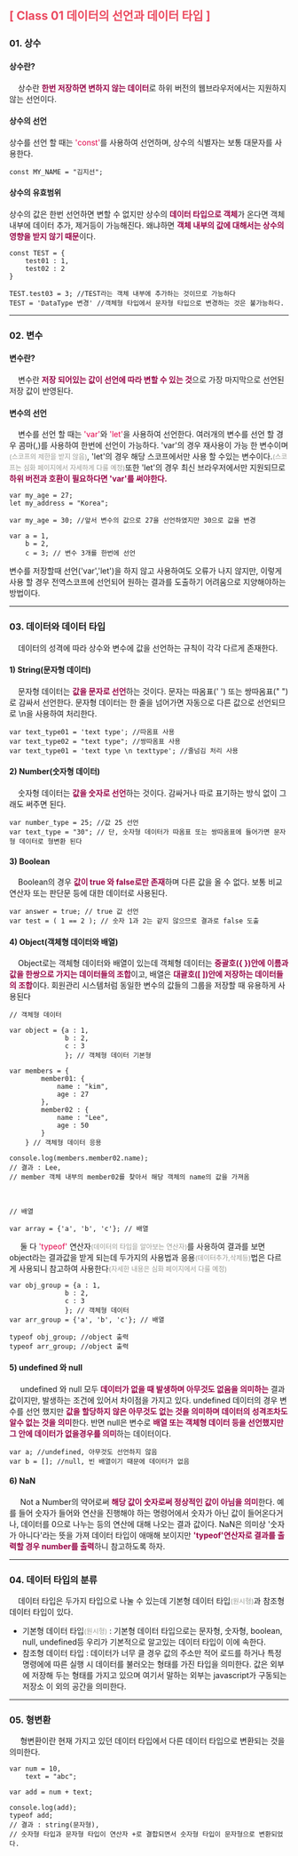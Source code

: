 <h2 style="color: #EB4A5F; font-weight: bold;">[ Class 01 데이터의 선언과 데이터 타입 ]</h2>

### 01. 상수
#### 상수란?
&nbsp;&nbsp;&nbsp;&nbsp;상수란 <span style="color: #970747; font-weight: bold;">한번 저장하면 변하지 않는 데이터</span>로 하위 버전의 웹브라우저에서는 지원하지 않는 선언이다. 
#### 상수의 선언
상수를 선언 할 때는 <span style="color: #E20049;">'const'</span>를 사용하여 선언하며, 상수의 식별자는 보통 대문자를 사용한다.

    const MY_NAME = "김지선";

#### 상수의 유효범위
상수의 값은 한번 선언하면 변할 수 없지만 상수의 <span style="color: #970747; font-weight: bold;">데이터 타입으로 객체</span>가 온다면 객체 내부에 데이터 추가, 제거등이 가능해진다. 왜냐하면 <span style="color: #970747; font-weight: bold;">객체 내부의 값에 대해서는 상수의 영향을 받지 않기 때문</span>이다.

    const TEST = {
        test01 : 1,
        test02 : 2
    }

    TEST.test03 = 3; //TEST라는 객체 내부에 추가하는 것이므로 가능하다
    TEST = 'DataType 변경' //객체형 타입에서 문자형 타입으로 변경하는 것은 불가능하다.

--------------------------------

### 02. 변수
#### 변수란?
&nbsp;&nbsp;&nbsp;&nbsp;변수란 <span style="color: #970747; font-weight: bold;">저장 되어있는 값이 선언에 따라 변할 수 있는 것</span>으로 가장 마지막으로 선언된 저장 값이 반영된다.
#### 변수의 선언
&nbsp;&nbsp;&nbsp;&nbsp;변수를 선언 할 때는 <span style="color: #E20049;">'var'</span>와 <span style="color: #E20049;">'let'</span>을 사용하여 선언한다. 여러개의 변수를 선언 할 경우 콤마(,)를 사용하여 한번에 선언이 가능하다. 'var'의 경우 재사용이 가능 한 변수이며<span style="color: #9A9B94; font-size: 12px;">(스코프의 제한을 받지 않음)</span>, 'let'의 경우 해당 스코프에서만 사용 할 수있는 변수이다.<span style="color: #9A9B94; font-size: 12px;">(스코프는 심화 페이지에서 자세하게 다룰 예정)</span>또한 'let'의 경우 최신 브라우저에서만 지원되므로 <span style="color: #970747; font-weight: bold;">하위 버전과 호환이 필요하다면 'var'를 써야한다.</span>

    var my_age = 27;
    let my_address = "Korea";

    var my_age = 30; //앞서 변수의 값으로 27을 선언하였지만 30으로 값을 변경

    var a = 1,
        b = 2,
        c = 3; // 변수 3개를 한번에 선언

변수를 저장할때 선언('var','let')을 하지 않고 사용하여도 오류가 나지 않지만, 이렇게 사용 할 경우 전역스코프에 선언되어 원하는 결과를 도출하기 어려움으로 지양해야하는 방법이다.  

--------------------------------

### 03. 데이터와 데이터 타입
&nbsp;&nbsp;&nbsp;&nbsp;데이터의 성격에 따라 상수와 변수에 값을 선언하는 규칙이 각각 다르게 존재한다.

#### 1) String(문자형 데이터) 

&nbsp;&nbsp;&nbsp;&nbsp;문자형 데이터는 <span style="color: #970747; font-weight: bold;">값을 문자로 선언</span>하는 것이다. 문자는 따옴표(' ') 또는 쌍따옴표(" ")로 감싸서 선언한다. 문자형 데이터는 한 줄을 넘어가면 자동으로 다른 값으로 선언되므로 \n을 사용하여 처리한다.

    var text_type01 = 'text type'; //따옴표 사용
    var text_type02 = "text type"; //쌍따옴표 사용
    var text_type01 = 'text type \n texttype'; //줄넘김 처리 사용

#### 2) Number(숫자형 데이터) 

&nbsp;&nbsp;&nbsp;&nbsp;숫자형 데이터는 <span style="color: #970747; font-weight: bold;">값을 숫자로 선언</span>하는 것이다. 감싸거나 따로 표기하는 방식 없이 그래도 써주면 된다.

    var number_type = 25; //값 25 선언
    var text_type = "30"; // 단, 숫자형 데이터가 따옴표 또는 쌍따옴표에 들어가면 문자형 데이터로 형변환 된다
    
#### 3) Boolean

&nbsp;&nbsp;&nbsp;&nbsp;Boolean의 경우 <span style="color: #970747; font-weight: bold;">값이 true 와 false로만 존재</span>하며 다른 값을 올 수 없다. 보통 비교연산자 또는 판단문 등에 대한 데이터로 사용된다.

    var answer = true; // true 값 선언
    var test = ( 1 == 2 ); // 숫자 1과 2는 같지 않으므로 결과로 false 도출

#### 4) Object(객체형 데이터와 배열)
&nbsp;&nbsp;&nbsp;&nbsp;Object로는 객체형 데이터와 배열이 있는데 객체형 데이터는 <span style="color: #970747; font-weight: bold;">중괄호({ })안에 이름과 값을 한쌍으로 가지는 데이터들의 조합</span>이고, 배열은 <span style="color: #970747; font-weight: bold;">대괄호([ ])안에 저장하는 데이터들의 조합</span>이다. 회원관리 시스템처럼 동일한 변수의 값들의 그룹을 저장할 때 유용하게 사용된다

    // 객체형 데이터 

    var object = {a : 1,
                  b : 2,
                  c : 3
                  }; // 객체형 데이터 기본형

    var members = {
            member01: {
                name : "kim",
                age : 27
            },
            member02 : {
                name : "Lee",
                age : 50
            }
        } // 객체형 데이터 응용

    console.log(members.member02.name); 
    // 결과 : Lee, 
    // member 객체 내부의 member02를 찾아서 해당 객체의 name의 값을 가져옴
&nbsp;

    // 배열 
    
    var array = {'a', 'b', 'c'}; // 배열

&nbsp;&nbsp;&nbsp;&nbsp; 둘 다 <span style="color: #E20049;">'typeof'</span> 연산자<span style="color: #9A9B94; font-size: 12px;">(데이터의 타입을 알아보는 연산자)</span>를 사용하여 결과를 보면 object라는 결과값을 받게 되는데 두가지의 사용법과 응용<span style="color: #9A9B94; font-size: 12px;">(데이터추가,삭제등)</span>법은 다르게 사용되니 참고하여 사용한다<span style="color: #9A9B94; font-size: 12px;">(자세한 내용은 심화 페이지에서 다룰 예정)</span>

    var obj_group = {a : 1,
                  b : 2,
                  c : 3
                  }; // 객체형 데이터
    var arr_group = {'a', 'b', 'c'}; // 배열
    
    typeof obj_group; //object 출력
    typeof arr_group; //object 출력
    
#### 5) undefined 와 null
&nbsp;&nbsp;&nbsp;&nbsp; undefined 와 null 모두 <span style="color: #970747; font-weight: bold;">데이터가 없을 때 발생하며 아무것도 없음을 의미하는</span> 결과값이지만, 발생하는 조건에 있어서 차이점을 가지고 있다. undefined 데이터의 경우 변수를 선언 했지만 <span style="color: #970747; font-weight: bold;">값을 할당하지 않은 아무것도 없는 것을 의미하며 데이터의 성격조차도 알수 없는 것을 의미</span>한다. 반면 null은 변수로 <span style="color: #970747; font-weight: bold;">배열 또는 객체형 데이터 등을 선언했지만 그 안에 데이터가 없을경우를 의미</span>하는 데이터이다.

    var a; //undefined, 아무것도 선언하지 않음
    var b = []; //null, 빈 배열이기 때문에 데이터가 없음

#### 6) NaN
&nbsp;&nbsp;&nbsp;&nbsp; Not a Number의 약어로써 <span style="color: #970747; font-weight: bold;">해당 값이 숫자로써 정상적인 값이 아님을 의미</span>한다. 예를 들어 숫자가 들어와 연산을 진행해야 하는 명령어에서 숫자가 아닌 값이 들어온다거나, 데이터를 0으로 나누는 등의 연산에 대해 나오는 결과 값이다. NaN은 의미상 '숫자가 아니다'라는 뜻을 가져 데이터 타입이 애매해 보이지만 <span style="color: #970747; font-weight: bold;">'typeof'연산자로 결과를 출력할 경우 number를 출력</span>하니 참고하도록 하자.

--------------------------------

### 04. 데이터 타입의 분류
&nbsp;&nbsp;&nbsp;&nbsp;데이터 타입은 두가지 타입으로 나눌 수 있는데 기본형 데이터 타입<span style="color: #9A9B94; font-size: 12px;">(원시형)</span>과 참조형 데이터 타입이 있다.
* 기본형 데이터 타입<span style="color: #9A9B94; font-size: 12px;">(원시형)</span> : 기본형 데이터 타입으로는 문자형, 숫자형, boolean, null, undefined등 우리가 기본적으로 알고있는 데이터 타입이 이에 속한다.
* 참조형 데이터 타입 : 데이터가 너무 클 경우 값의 주소만 적어 로드를 하거나 특정 명령에에 따른 실행 시 데이터를 불러오는 형태를 가진 타입을 의미한다. 값은 외부에 저장해 두는 형태를 가지고 있으며 여기서 말하는 외부는 javascript가 구동되는 저장소 이 외의 공간을 의미한다.

--------------------------------

### 05. 형변환
&nbsp;&nbsp;&nbsp;&nbsp; 형변환이란 현재 가지고 있던 데이터 타입에서 다른 데이터 타입으로 변환되는 것을 의미한다. 

    var num = 10,
        text = "abc";

    var add = num + text; 

    console.log(add);
    typeof add;
    // 결과 : string(문자형),
    // 숫자형 타입과 문자형 타입이 연산자 +로 결합되면서 숫자형 타입이 문자형으로 변환되었다.